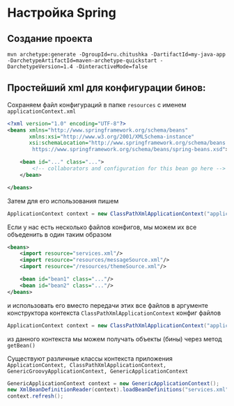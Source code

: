 # Настройка Spring

## Создание проекта

```shell
mvn archetype:generate -DgroupId=ru.chitushka -DartifactId=my-java-app -DarchetypeArtifactId=maven-archetype-quickstart -DarchetypeVersion=1.4 -DinteractiveMode=false
```

## Простейший xml для конфигурации бинов:

Сохраняем файл конфигураций в папке `resources` с именем `applicationContext.xml`

```xml
<?xml version="1.0" encoding="UTF-8"?>
<beans xmlns="http://www.springframework.org/schema/beans"
       xmlns:xsi="http://www.w3.org/2001/XMLSchema-instance"
       xsi:schemaLocation="http://www.springframework.org/schema/beans
        https://www.springframework.org/schema/beans/spring-beans.xsd">

    <bean id="..." class="...">  
        <!-- collaborators and configuration for this bean go here -->
    </bean>

</beans>
```

Затем для его использования пишем
```java
ApplicationContext context = new ClassPathXmlApplicationContext("applicationContext.xml");
```

Если у нас есть несколько файлов конфигов, мы можем их все объеденить в один таким образом

```xml
<beans>
    <import resource="services.xml"/>
    <import resource="resources/messageSource.xml"/>
    <import resource="/resources/themeSource.xml"/>

    <bean id="bean1" class="..."/>
    <bean id="bean2" class="..."/>
</beans>
```

и использовать его вместо передачи этих все файлов в аргументе конструктора контекста `ClassPathXmlApplicationContext` конфиг файлов 

```java
ApplicationContext context = new ClassPathXmlApplicationContext("applicationContext.xml", "services.xml", "messageSource.xml");
```

из данного контекста мы можем получать объекты (бины) через метод `getBean()`

Существуют различные классы контекста приложения `ApplicationContext, ClassPathXmlApplicationContext, GenericGroovyApplicationContext, GenericApplicationContext`

```java
GenericApplicationContext context = new GenericApplicationContext();
new XmlBeanDefinitionReader(context).loadBeanDefinitions("services.xml", "daos.xml");
context.refresh();
```
